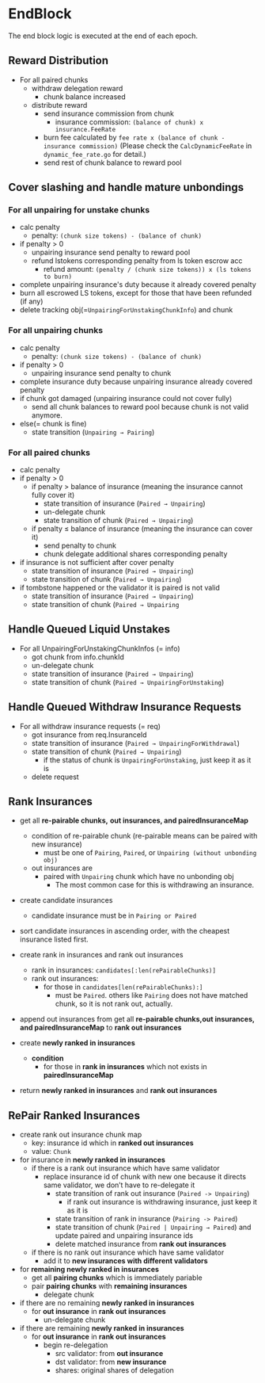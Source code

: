 <!--
order: 5
-->

# EndBlock

The end block logic is executed at the end of each epoch.

## Reward Distribution

- For all paired chunks
  - withdraw delegation reward
    - chunk balance increased
  - distribute reward
    - send insurance commission from chunk
      - insurance commission: `(balance of chunk) x insurance.FeeRate`
    - burn fee calculated by `fee rate x (balance of chunk - insurance commission)` (Please check the `CalcDynamicFeeRate` in `dynamic_fee_rate.go` for detail.)
    - send rest of chunk balance to reward pool

## Cover slashing and handle mature unbondings

### For all unpairing for unstake chunks

- calc penalty
  - penalty: `(chunk size tokens) - (balance of chunk)`
- if penalty > 0
  - unpairing insurance send penalty to reward pool
  - refund lstokens corresponding penalty from ls token escrow acc
    - refund amount: `(penalty / (chunk size tokens)) x (ls tokens to burn)`
- complete unpairing insurance's duty because it already covered penalty
- burn all escrowed LS tokens, except for those that have been refunded (if any)
- delete tracking obj(=`UnpairingForUnstakingChunkInfo`) and chunk

### For all unpairing chunks

- calc penalty
  - penalty: `(chunk size tokens) - (balance of chunk)`
- if penalty > 0
  - unpairing insurance send penalty to chunk
- complete insurance duty because unpairing insurance already covered penalty
- if chunk got damaged (unpairing insurance could not cover fully)
  - send all chunk balances to reward pool because chunk is not valid anymore.
- else(= chunk is fine)
  - state transition (`Unpairing → Pairing`)

### For all paired chunks

- calc penalty
- if penalty > 0
  - if penalty > balance of insurance (meaning the insurance cannot fully cover it)
    - state transition of insurance (`Paired → Unpairing`)
    - un-delegate chunk
    - state transition of chunk (`Paired → Unpairing`)
  - if penalty ≤ balance of insurance (meaning the insurance can cover it)
    - send penalty to chunk
    - chunk delegate additional shares corresponding penalty
- if insurance is not sufficient after cover penalty
  - state transition of insurance (`Paired → Unpairing`)
  - state transition of chunk (`Paired → Unpairing`)
- if tombstone happened or the validator it is paired is not valid
  - state transition of insurance (`Paired → Unpairing`)
  - state transition of chunk (`Paired → Unpairing`

## Handle Queued Liquid Unstakes

- For all UnpairingForUnstakingChunkInfos (= info)
  - got chunk from info.chunkId
  - un-delegate chunk
  - state transition of insurance (`Paired → Unpairing`)
  - state transition of chunk (`Paired → UnpairingForUnstaking`)

## Handle Queued Withdraw Insurance Requests

- For all withdraw insurance requests (= req)
  - got insurance from req.InsuranceId
  - state transition of insurance (`Paired → UnpairingForWithdrawal`)
  - state transition of chunk (`Paired → Unpairing`)
    - if the status of chunk is `UnpairingForUnstaking`, just keep it as it is
  - delete request

## Rank Insurances

- get all **re-pairable chunks,** **out insurances, and pairedInsuranceMap**
  - condition of re-pairable chunk (re-pairable means can be paired with new insurance)
    - must be one of `Pairing`, `Paired`, or `Unpairing (without unbonding obj)`
  - out insurances are
    - paired with `Unpairing` chunk which have no unbonding obj
      - The most common case for this is withdrawing an insurance.

- create candidate insurances
  - candidate insurance must be in `Pairing or Paired`
- sort candidate insurances in ascending order, with the cheapest insurance listed first.
- create rank in insurances and rank out insurances
  - rank in insurances: `candidates[:len(rePairableChunks)]`
  - rank out insurances:
    - for those in `candidates[len(rePairableChunks):]`
      - must be `Paired`. others like `Pairing` does not have matched chunk, so it is not rank out, actually.
- append out insurances from get all **re-pairable chunks,out insurances, and pairedInsuranceMap** to **rank out insurances**
- create **newly ranked in insurances**
  - **condition**
    - for those in **rank in insurances** which not exists in **pairedInsuranceMap**
- return **newly ranked in insurances** and **rank out insurances**

## RePair Ranked Insurances

- create rank out insurance chunk map
  - key: insurance id which in **ranked out insurances**
  - value: `Chunk`
- for insurance in **newly ranked in insurances**
  - if there is a rank out insurance which have same validator
    - replace insurance id of chunk with new one because it directs same validator, we don’t have to re-delegate it
      - state transition of rank out insurance (`Paired -> Unpairing`)
        - if rank out insurance is withdrawing insurance, just keep it as it is 
      - state transition of rank in insurance (`Pairing -> Paired`)
      - state transition of chunk (`Paired | Unpairing → Paired`) and update paired and unpairing insurance ids
      - delete matched insurance from **rank out insurances**
  - if there is no rank out insurance which have same validator
    - add it to **new insurances with different validators**
- for **remaining newly ranked in insurances**
  - get all **pairing chunks** which is immediately pariable
  - pair **pairing chunks** with **remaining insurances**
    - delegate chunk
- if there are no remaining **newly ranked in insurances**
  - for **out insurance** in **rank out insurances**
    - un-delegate chunk
- if there are remaining **newly ranked in insurances**
  - for **out insurance** in **rank out insurances**
    - begin re-delegation
      - src validator: from **out insurance**
      - dst validator: from **new insurance**
      - shares: original shares of delegation